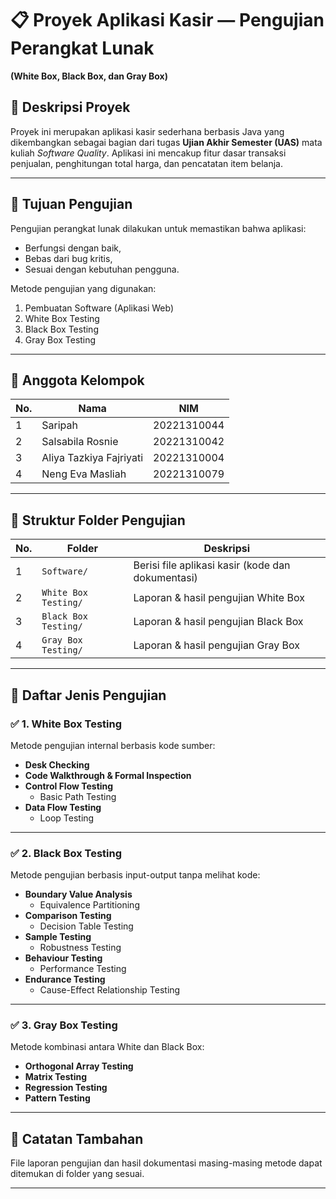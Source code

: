 # 📋 Proyek Aplikasi Kasir — Pengujian Perangkat Lunak  
**(White Box, Black Box, dan Gray Box)**

## 📝 Deskripsi Proyek
Proyek ini merupakan aplikasi kasir sederhana berbasis Java yang dikembangkan sebagai bagian dari tugas **Ujian Akhir Semester (UAS)** mata kuliah *Software Quality*. Aplikasi ini mencakup fitur dasar transaksi penjualan, penghitungan total harga, dan pencatatan item belanja.

---

## 🎯 Tujuan Pengujian
Pengujian perangkat lunak dilakukan untuk memastikan bahwa aplikasi:
- Berfungsi dengan baik,
- Bebas dari bug kritis,
- Sesuai dengan kebutuhan pengguna.

Metode pengujian yang digunakan:
1. Pembuatan Software (Aplikasi Web)
2. White Box Testing
3. Black Box Testing
4. Gray Box Testing

---

## 👥 Anggota Kelompok

| No. | Nama                    | NIM         |
| --- | ----------------------- | ----------- |
| 1   | Saripah                 | 20221310044 |
| 2   | Salsabila Rosnie        | 20221310042 |
| 3   | Aliya Tazkiya Fajriyati | 20221310004 |
| 4   | Neng Eva Masliah        | 20221310079 |

---

## 📁 Struktur Folder Pengujian 

| No. | Folder                  | Deskripsi                                     |
| --- | ----------------------- | --------------------------------------------- |
| 1   | `Software/`             | Berisi file aplikasi kasir (kode dan dokumentasi) |
| 2   | `White Box Testing/`    | Laporan & hasil pengujian White Box           |
| 3   | `Black Box Testing/`    | Laporan & hasil pengujian Black Box           |
| 4   | `Gray Box Testing/`     | Laporan & hasil pengujian Gray Box            |

---

## 🧪 Daftar Jenis Pengujian

### ✅ 1. White Box Testing
Metode pengujian internal berbasis kode sumber:

- **Desk Checking**
- **Code Walkthrough & Formal Inspection**
- **Control Flow Testing**
  - Basic Path Testing
- **Data Flow Testing**
  - Loop Testing

---

### ✅ 2. Black Box Testing
Metode pengujian berbasis input-output tanpa melihat kode:

- **Boundary Value Analysis**
  - Equivalence Partitioning
- **Comparison Testing**
  - Decision Table Testing
- **Sample Testing**
  - Robustness Testing
- **Behaviour Testing**
  - Performance Testing
- **Endurance Testing**
  - Cause-Effect Relationship Testing

---

### ✅ 3. Gray Box Testing
Metode kombinasi antara White dan Black Box:

- **Orthogonal Array Testing**
- **Matrix Testing**
- **Regression Testing**
- **Pattern Testing**

---

## 📌 Catatan Tambahan
File laporan pengujian dan hasil dokumentasi masing-masing metode dapat ditemukan di folder yang sesuai.

---

